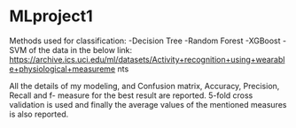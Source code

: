 # MLproject1
Methods used for classification:
-Decision Tree
-Random Forest
-XGBoost
-SVM
of the data in the below link:
https://archive.ics.uci.edu/ml/datasets/Activity+recognition+using+wearable+physiological+measureme nts

All the details of my modeling, and Confusion matrix, Accuracy, Precision, Recall and f- measure for the best result are reported. 
5-fold cross validation is used and finally the average values of the mentioned measures is also reported.
